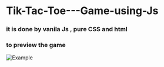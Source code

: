 # Tik-Tac-Toe---Game-using-Js

### it is done by vanila Js , pure CSS and html 

### to preview the game
![Example](examlpe.png) 
